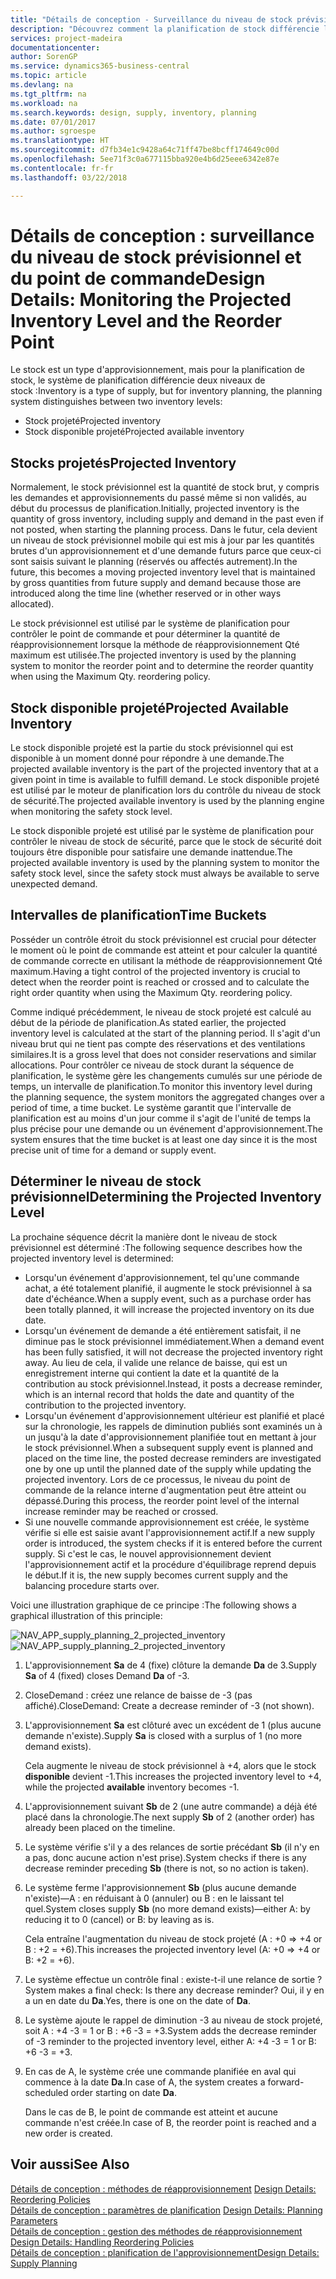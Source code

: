 ```yaml
---
title: "Détails de conception - Surveillance du niveau de stock prévisionnel et du point de commande | Microsoft Docs"
description: "Découvrez comment la planification de stock différencie les niveaux de stock prévisionnel des niveaux de stock disponible projeté."
services: project-madeira
documentationcenter: 
author: SorenGP
ms.service: dynamics365-business-central
ms.topic: article
ms.devlang: na
ms.tgt_pltfrm: na
ms.workload: na
ms.search.keywords: design, supply, inventory, planning
ms.date: 07/01/2017
ms.author: sgroespe
ms.translationtype: HT
ms.sourcegitcommit: d7fb34e1c9428a64c71ff47be8bcff174649c00d
ms.openlocfilehash: 5ee71f3c0a677115bba920e4b6d25eee6342e87e
ms.contentlocale: fr-fr
ms.lasthandoff: 03/22/2018

---
```

# <a name="design-details-monitoring-the-projected-inventory-level-and-the-reorder-point"></a><span data-ttu-id="c20b3-103">Détails de conception : surveillance du niveau de stock prévisionnel et du point de commande</span><span class="sxs-lookup"><span data-stu-id="c20b3-103">Design Details: Monitoring the Projected Inventory Level and the Reorder Point</span></span>
<span data-ttu-id="c20b3-104">Le stock est un type d'approvisionnement, mais pour la planification de stock, le système de planification différencie deux niveaux de stock :</span><span class="sxs-lookup"><span data-stu-id="c20b3-104">Inventory is a type of supply, but for inventory planning, the planning system distinguishes between two inventory levels:</span></span>  

* <span data-ttu-id="c20b3-105">Stock projeté</span><span class="sxs-lookup"><span data-stu-id="c20b3-105">Projected inventory</span></span>  
* <span data-ttu-id="c20b3-106">Stock disponible projeté</span><span class="sxs-lookup"><span data-stu-id="c20b3-106">Projected available inventory</span></span>  

## <a name="projected-inventory"></a><span data-ttu-id="c20b3-107">Stocks projetés</span><span class="sxs-lookup"><span data-stu-id="c20b3-107">Projected Inventory</span></span>  
<span data-ttu-id="c20b3-108">Normalement, le stock prévisionnel est la quantité de stock brut, y compris les demandes et approvisionnements du passé même si non validés, au début du processus de planification.</span><span class="sxs-lookup"><span data-stu-id="c20b3-108">Initially, projected inventory is the quantity of gross inventory, including supply and demand in the past even if not posted, when starting the planning process.</span></span> <span data-ttu-id="c20b3-109">Dans le futur, cela devient un niveau de stock prévisionnel mobile qui est mis à jour par les quantités brutes d'un approvisionnement et d'une demande futurs parce que ceux-ci sont saisis suivant le planning (réservés ou affectés autrement).</span><span class="sxs-lookup"><span data-stu-id="c20b3-109">In the future, this becomes a moving projected inventory level that is maintained by gross quantities from future supply and demand because those are introduced along the time line (whether reserved or in other ways allocated).</span></span>  

<span data-ttu-id="c20b3-110">Le stock prévisionnel est utilisé par le système de planification pour contrôler le point de commande et pour déterminer la quantité de réapprovisionnement lorsque la méthode de réapprovisionnement Qté maximum est utilisée.</span><span class="sxs-lookup"><span data-stu-id="c20b3-110">The projected inventory is used by the planning system to monitor the reorder point and to determine the reorder quantity when using the Maximum Qty. reordering policy.</span></span>  

## <a name="projected-available-inventory"></a><span data-ttu-id="c20b3-111">Stock disponible projeté</span><span class="sxs-lookup"><span data-stu-id="c20b3-111">Projected Available Inventory</span></span>  
<span data-ttu-id="c20b3-112">Le stock disponible projeté est la partie du stock prévisionnel qui est disponible à un moment donné pour répondre à une demande.</span><span class="sxs-lookup"><span data-stu-id="c20b3-112">The projected available inventory is the part of the projected inventory that at a given point in time is available to fulfill demand.</span></span> <span data-ttu-id="c20b3-113">Le stock disponible projeté est utilisé par le moteur de planification lors du contrôle du niveau de stock de sécurité.</span><span class="sxs-lookup"><span data-stu-id="c20b3-113">The projected available inventory is used by the planning engine when monitoring the safety stock level.</span></span>  

<span data-ttu-id="c20b3-114">Le stock disponible projeté est utilisé par le système de planification pour contrôler le niveau de stock de sécurité, parce que le stock de sécurité doit toujours être disponible pour satisfaire une demande inattendue.</span><span class="sxs-lookup"><span data-stu-id="c20b3-114">The projected available inventory is used by the planning system to monitor the safety stock level, since the safety stock must always be available to serve unexpected demand.</span></span>  

## <a name="time-buckets"></a><span data-ttu-id="c20b3-115">Intervalles de planification</span><span class="sxs-lookup"><span data-stu-id="c20b3-115">Time Buckets</span></span>  
<span data-ttu-id="c20b3-116">Posséder un contrôle étroit du stock prévisionnel est crucial pour détecter le moment où le point de commande est atteint et pour calculer la quantité de commande correcte en utilisant la méthode de réapprovisionnement Qté maximum.</span><span class="sxs-lookup"><span data-stu-id="c20b3-116">Having a tight control of the projected inventory is crucial to detect when the reorder point is reached or crossed and to calculate the right order quantity when using the Maximum Qty. reordering policy.</span></span>  

<span data-ttu-id="c20b3-117">Comme indiqué précédemment, le niveau de stock projeté est calculé au début de la période de planification.</span><span class="sxs-lookup"><span data-stu-id="c20b3-117">As stated earlier, the projected inventory level is calculated at the start of the planning period.</span></span> <span data-ttu-id="c20b3-118">Il s'agit d'un niveau brut qui ne tient pas compte des réservations et des ventilations similaires.</span><span class="sxs-lookup"><span data-stu-id="c20b3-118">It is a gross level that does not consider reservations and similar allocations.</span></span> <span data-ttu-id="c20b3-119">Pour contrôler ce niveau de stock durant la séquence de planification, le système gère les changements cumulés sur une période de temps, un intervalle de planification.</span><span class="sxs-lookup"><span data-stu-id="c20b3-119">To monitor this inventory level during the planning sequence, the system monitors the aggregated changes over a period of time, a time bucket.</span></span> <span data-ttu-id="c20b3-120">Le système garantit que l'intervalle de planification est au moins d'un jour comme il s'agit de l'unité de temps la plus précise pour une demande ou un événement d'approvisionnement.</span><span class="sxs-lookup"><span data-stu-id="c20b3-120">The system ensures that the time bucket is at least one day since it is the most precise unit of time for a demand or supply event.</span></span>  

## <a name="determining-the-projected-inventory-level"></a><span data-ttu-id="c20b3-121">Déterminer le niveau de stock prévisionnel</span><span class="sxs-lookup"><span data-stu-id="c20b3-121">Determining the Projected Inventory Level</span></span>  
<span data-ttu-id="c20b3-122">La prochaine séquence décrit la manière dont le niveau de stock prévisionnel est déterminé :</span><span class="sxs-lookup"><span data-stu-id="c20b3-122">The following sequence describes how the projected inventory level is determined:</span></span>  

* <span data-ttu-id="c20b3-123">Lorsqu'un événement d'approvisionnement, tel qu'une commande achat, a été totalement planifié, il augmente le stock prévisionnel à sa date d'échéance.</span><span class="sxs-lookup"><span data-stu-id="c20b3-123">When a supply event, such as a purchase order has been totally planned, it will increase the projected inventory on its due date.</span></span>  
* <span data-ttu-id="c20b3-124">Lorsqu'un événement de demande a été entièrement satisfait, il ne diminue pas le stock prévisionnel immédiatement.</span><span class="sxs-lookup"><span data-stu-id="c20b3-124">When a demand event has been fully satisfied, it will not decrease the projected inventory right away.</span></span> <span data-ttu-id="c20b3-125">Au lieu de cela, il valide une relance de baisse, qui est un enregistrement interne qui contient la date et la quantité de la contribution au stock prévisionnel.</span><span class="sxs-lookup"><span data-stu-id="c20b3-125">Instead, it posts a decrease reminder, which is an internal record that holds the date and quantity of the contribution to the projected inventory.</span></span>  
* <span data-ttu-id="c20b3-126">Lorsqu'un événement d'approvisionnement ultérieur est planifié et placé sur la chronologie, les rappels de diminution publiés sont examinés un à un jusqu'à la date d'approvisionnement planifiée tout en mettant à jour le stock prévisionnel.</span><span class="sxs-lookup"><span data-stu-id="c20b3-126">When a subsequent supply event is planned and placed on the time line, the posted decrease reminders are investigated one by one up until the planned date of the supply while updating the projected inventory.</span></span> <span data-ttu-id="c20b3-127">Lors de ce processus, le niveau du point de commande de la relance interne d'augmentation peut être atteint ou dépassé.</span><span class="sxs-lookup"><span data-stu-id="c20b3-127">During this process, the reorder point level of the internal increase reminder may be reached or crossed.</span></span>  
* <span data-ttu-id="c20b3-128">Si une nouvelle commande approvisionnement est créée, le système vérifie si elle est saisie avant l'approvisionnement actif.</span><span class="sxs-lookup"><span data-stu-id="c20b3-128">If a new supply order is introduced, the system checks if it is entered before the current supply.</span></span> <span data-ttu-id="c20b3-129">Si c'est le cas, le nouvel approvisionnement devient l'approvisionnement actif et la procédure d'équilibrage reprend depuis le début.</span><span class="sxs-lookup"><span data-stu-id="c20b3-129">If it is, the new supply becomes current supply and the balancing procedure starts over.</span></span>  

<span data-ttu-id="c20b3-130">Voici une illustration graphique de ce principe :</span><span class="sxs-lookup"><span data-stu-id="c20b3-130">The following shows a graphical illustration of this principle:</span></span>  

<span data-ttu-id="c20b3-131">![](media/nav_app_supply_planning_2_projected_inventory.png "NAV_APP_supply_planning_2_projected_inventory")</span><span class="sxs-lookup"><span data-stu-id="c20b3-131">![](media/nav_app_supply_planning_2_projected_inventory.png "NAV_APP_supply_planning_2_projected_inventory")</span></span>  

1. <span data-ttu-id="c20b3-132">L'approvisionnement **Sa** de 4 (fixe) clôture la demande **Da** de 3.</span><span class="sxs-lookup"><span data-stu-id="c20b3-132">Supply **Sa** of 4 (fixed) closes Demand **Da** of -3.</span></span>  
2. <span data-ttu-id="c20b3-133">CloseDemand : créez une relance de baisse de -3 (pas affiché).</span><span class="sxs-lookup"><span data-stu-id="c20b3-133">CloseDemand: Create a decrease reminder of -3 (not shown).</span></span>  
3. <span data-ttu-id="c20b3-134">L'approvisionnement **Sa** est clôturé avec un excédent de 1 (plus aucune demande n'existe).</span><span class="sxs-lookup"><span data-stu-id="c20b3-134">Supply **Sa** is closed with a surplus of 1 (no more demand exists).</span></span>  

     <span data-ttu-id="c20b3-135">Cela augmente le niveau de stock prévisionnel à +4, alors que le stock **disponible** devient -1.</span><span class="sxs-lookup"><span data-stu-id="c20b3-135">This increases the projected inventory level to +4, while the projected **available** inventory becomes -1.</span></span>  

4. <span data-ttu-id="c20b3-136">L'approvisionnement suivant **Sb** de 2 (une autre commande) a déjà été placé dans la chronologie.</span><span class="sxs-lookup"><span data-stu-id="c20b3-136">The next supply **Sb** of 2 (another order) has already been placed on the timeline.</span></span>  
5. <span data-ttu-id="c20b3-137">Le système vérifie s'il y a des relances de sortie précédant **Sb** (il n'y en a pas, donc aucune action n'est prise).</span><span class="sxs-lookup"><span data-stu-id="c20b3-137">System checks if there is any decrease reminder preceding **Sb** (there is not, so no action is taken).</span></span>  
6. <span data-ttu-id="c20b3-138">Le système ferme l'approvisionnement **Sb** (plus aucune demande n'existe)—A : en réduisant à 0 (annuler) ou B : en le laissant tel quel.</span><span class="sxs-lookup"><span data-stu-id="c20b3-138">System closes supply **Sb** (no more demand exists)—either A: by reducing it to 0 (cancel) or B: by leaving as is.</span></span>  

     <span data-ttu-id="c20b3-139">Cela entraîne l'augmentation du niveau de stock projeté (A : +0 => +4 or B : +2 = +6).</span><span class="sxs-lookup"><span data-stu-id="c20b3-139">This increases the projected inventory level (A: +0 => +4 or B: +2 = +6).</span></span>  

7. <span data-ttu-id="c20b3-140">Le système effectue un contrôle final : existe-t-il une relance de sortie ?</span><span class="sxs-lookup"><span data-stu-id="c20b3-140">System makes a final check: Is there any decrease reminder?</span></span> <span data-ttu-id="c20b3-141">Oui, il y en a un en date du **Da**.</span><span class="sxs-lookup"><span data-stu-id="c20b3-141">Yes, there is one on the date of **Da**.</span></span>  
8. <span data-ttu-id="c20b3-142">Le système ajoute le rappel de diminution -3 au niveau de stock projeté, soit A : +4 -3 = 1 or B : +6 -3 = +3.</span><span class="sxs-lookup"><span data-stu-id="c20b3-142">System adds the decrease reminder of -3 reminder to the projected inventory level, either A: +4 -3 = 1 or B: +6 -3 = +3.</span></span>  
9. <span data-ttu-id="c20b3-143">En cas de A, le système crée une commande planifiée en aval qui commence à la date **Da**.</span><span class="sxs-lookup"><span data-stu-id="c20b3-143">In case of A, the system creates a forward-scheduled order starting on date **Da**.</span></span>  

     <span data-ttu-id="c20b3-144">Dans le cas de B, le point de commande est atteint et aucune commande n'est créée.</span><span class="sxs-lookup"><span data-stu-id="c20b3-144">In case of B, the reorder point is reached and a new order is created.</span></span>  

## <a name="see-also"></a><span data-ttu-id="c20b3-145">Voir aussi</span><span class="sxs-lookup"><span data-stu-id="c20b3-145">See Also</span></span>  
<span data-ttu-id="c20b3-146">[Détails de conception : méthodes de réapprovisionnement](design-details-reordering-policies.md) </span><span class="sxs-lookup"><span data-stu-id="c20b3-146">[Design Details: Reordering Policies](design-details-reordering-policies.md) </span></span>  
<span data-ttu-id="c20b3-147">[Détails de conception : paramètres de planification](design-details-planning-parameters.md) </span><span class="sxs-lookup"><span data-stu-id="c20b3-147">[Design Details: Planning Parameters](design-details-planning-parameters.md) </span></span>  
<span data-ttu-id="c20b3-148">[Détails de conception : gestion des méthodes de réapprovisionnement](design-details-handling-reordering-policies.md) </span><span class="sxs-lookup"><span data-stu-id="c20b3-148">[Design Details: Handling Reordering Policies](design-details-handling-reordering-policies.md) </span></span>  
[<span data-ttu-id="c20b3-149">Détails de conception : planification de l'approvisionnement</span><span class="sxs-lookup"><span data-stu-id="c20b3-149">Design Details: Supply Planning</span></span>](design-details-supply-planning.md)

